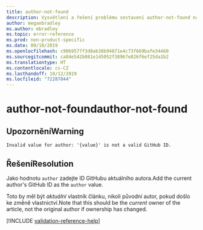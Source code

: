 ```yaml
---
title: author-not-found
description: Vysvětlení a řešení problému sestavení author-not-found na webu Docs
author: meganbradley
ms.author: mbradley
ms.topic: error-reference
ms.prod: non-product-specific
ms.date: 09/10/2019
ms.openlocfilehash: c90b9577f3d8ab38b94871e4c73f669bafe34460
ms.sourcegitcommit: ca84e542b081e145052f38967e826f6ef25da1b2
ms.translationtype: HT
ms.contentlocale: cs-CZ
ms.lasthandoff: 10/12/2019
ms.locfileid: "72287844"
---
```

# <a name="author-not-found"></a><span data-ttu-id="47edf-103">author-not-found</span><span class="sxs-lookup"><span data-stu-id="47edf-103">author-not-found</span></span>

## <a name="warning"></a><span data-ttu-id="47edf-104">Upozornění</span><span class="sxs-lookup"><span data-stu-id="47edf-104">Warning</span></span>

`Invalid value for author: '{value}' is not a valid GitHub ID.`

## <a name="resolution"></a><span data-ttu-id="47edf-105">Řešení</span><span class="sxs-lookup"><span data-stu-id="47edf-105">Resolution</span></span>

<span data-ttu-id="47edf-106">Jako hodnotu `author` zadejte ID GitHubu aktuálního autora.</span><span class="sxs-lookup"><span data-stu-id="47edf-106">Add the current author's GitHub ID as the `author` value.</span></span>

<span data-ttu-id="47edf-107">Toto by měl být *aktuální* vlastník článku, nikoli původní autor, pokud došlo ke změně vlastnictví.</span><span class="sxs-lookup"><span data-stu-id="47edf-107">Note that this should be the *current* owner of the article, not the original author if ownership has changed.</span></span>

<!--make sure to add this file to your includes folder and verify the path-->
[!INCLUDE [validation-reference-help](includes/validation-reference-help.md)]
